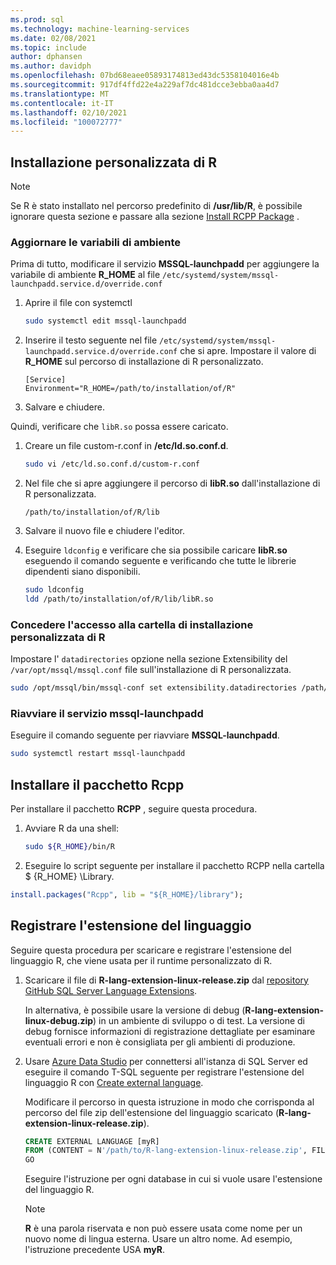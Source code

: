 ```yaml
---
ms.prod: sql
ms.technology: machine-learning-services
ms.date: 02/08/2021
ms.topic: include
author: dphansen
ms.author: davidph
ms.openlocfilehash: 07bd68eaee05893174813ed43dc5358104016e4b
ms.sourcegitcommit: 917df4ffd22e4a229af7dc481dcce3ebba0aa4d7
ms.translationtype: MT
ms.contentlocale: it-IT
ms.lasthandoff: 02/10/2021
ms.locfileid: "100072777"
---
```

## <a name="custom-installation-of-r"></a>Installazione personalizzata di R

> [!NOTE]
> Se R è stato installato nel percorso predefinito di **/usr/lib/R**, è possibile ignorare questa sezione e passare alla sezione [Install RCPP Package](#install-rcpp-package-linux) .

### <a name="update-the-environment-variables"></a>Aggiornare le variabili di ambiente

Prima di tutto, modificare il servizio **MSSQL-launchpadd** per aggiungere la variabile di ambiente **R_HOME** al file `/etc/systemd/system/mssql-launchpadd.service.d/override.conf`

1. Aprire il file con systemctl

    ```bash
    sudo systemctl edit mssql-launchpadd
    ```

1. Inserire il testo seguente nel file `/etc/systemd/system/mssql-launchpadd.service.d/override.conf` che si apre. Impostare il valore di **R_HOME** sul percorso di installazione di R personalizzato.

    ```text
    [Service]
    Environment="R_HOME=/path/to/installation/of/R"
    ```

1. Salvare e chiudere.

Quindi, verificare che `libR.so` possa essere caricato.

1. Creare un file custom-r.conf in **/etc/ld.so.conf.d**.

    ```bash
    sudo vi /etc/ld.so.conf.d/custom-r.conf
    ```

1. Nel file che si apre aggiungere il percorso di **libR.so** dall'installazione di R personalizzata.

    ```
    /path/to/installation/of/R/lib
    ```

1. Salvare il nuovo file e chiudere l'editor.

1. Eseguire `ldconfig` e verificare che sia possibile caricare **libR.so** eseguendo il comando seguente e verificando che tutte le librerie dipendenti siano disponibili.

    ```bash
    sudo ldconfig
    ldd /path/to/installation/of/R/lib/libR.so
    ```

### <a name="grant-access-to-the-custom-r-installation-folder"></a>Concedere l'accesso alla cartella di installazione personalizzata di R

Impostare l' `datadirectories` opzione nella sezione Extensibility del `/var/opt/mssql/mssql.conf` file sull'installazione di R personalizzata.

```bash
sudo /opt/mssql/bin/mssql-conf set extensibility.datadirectories /path/to/installation/of/R
```

### <a name="restart-mssql-launchpadd-service"></a>Riavviare il servizio mssql-launchpadd

Eseguire il comando seguente per riavviare **MSSQL-launchpadd**.

```bash
sudo systemctl restart mssql-launchpadd
```

<a name="install-rcpp-package-linux"></a>

## <a name="install-rcpp-package"></a>Installare il pacchetto Rcpp

Per installare il pacchetto **RCPP** , seguire questa procedura.

1. Avviare R da una shell:

    ```bash
    sudo ${R_HOME}/bin/R
    ```

1. Eseguire lo script seguente per installare il pacchetto RCPP nella cartella $ {R_HOME} \Library.

  ```R
  install.packages("Rcpp", lib = "${R_HOME}/library");
  ```

## <a name="register-language-extension"></a>Registrare l'estensione del linguaggio

Seguire questa procedura per scaricare e registrare l'estensione del linguaggio R, che viene usata per il runtime personalizzato di R.

1. Scaricare il file di **R-lang-extension-linux-release.zip** dal [repository GitHub SQL Server Language Extensions](https://github.com/microsoft/sql-server-language-extensions/releases).

    In alternativa, è possibile usare la versione di debug (**R-lang-extension-linux-debug.zip**) in un ambiente di sviluppo o di test. La versione di debug fornisce informazioni di registrazione dettagliate per esaminare eventuali errori e non è consigliata per gli ambienti di produzione.

1. Usare [Azure Data Studio](../../../azure-data-studio/what-is-azure-data-studio.md) per connettersi all'istanza di SQL Server ed eseguire il comando T-SQL seguente per registrare l'estensione del linguaggio R con [Create external language](../../../t-sql/statements/create-external-language-transact-sql.md). 

    Modificare il percorso in questa istruzione in modo che corrisponda al percorso del file zip dell'estensione del linguaggio scaricato (**R-lang-extension-linux-release.zip**).

    ```sql
    CREATE EXTERNAL LANGUAGE [myR]
    FROM (CONTENT = N'/path/to/R-lang-extension-linux-release.zip', FILE_NAME = 'libRExtension.so.1.0');
    GO
    ```

    Eseguire l'istruzione per ogni database in cui si vuole usare l'estensione del linguaggio R.

    > [!NOTE]
    > **R** è una parola riservata e non può essere usata come nome per un nuovo nome di lingua esterna. Usare un altro nome. Ad esempio, l'istruzione precedente USA **myR**.
